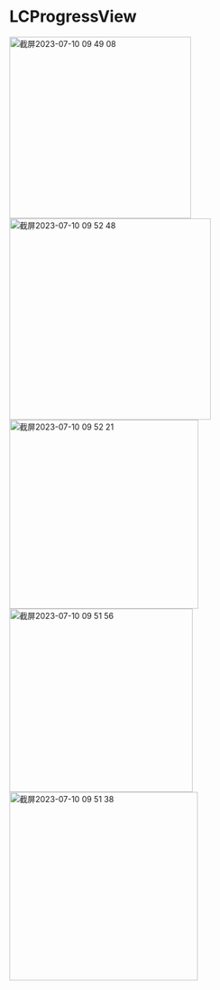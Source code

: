 # LCProgressView

<img width="322" alt="截屏2023-07-10 09 49 08" src="https://github.com/luxingkai/LCProgressView/assets/20240268/7802162c-4c10-4e2f-910c-d31b4be7338d">

<img width="357" alt="截屏2023-07-10 09 52 48" src="https://github.com/luxingkai/LCProgressView/assets/20240268/89fd641c-9dba-4cb3-960a-eac7f97d449d">

<img width="335" alt="截屏2023-07-10 09 52 21" src="https://github.com/luxingkai/LCProgressView/assets/20240268/2e5d4b92-f698-45f4-bf2a-580e96dccd62">

<img width="325" alt="截屏2023-07-10 09 51 56" src="https://github.com/luxingkai/LCProgressView/assets/20240268/647f4997-269d-482c-9642-6116cdeef758">

<img width="334" alt="截屏2023-07-10 09 51 38" src="https://github.com/luxingkai/LCProgressView/assets/20240268/5529682c-8da1-4338-9183-8b23df229df3">
